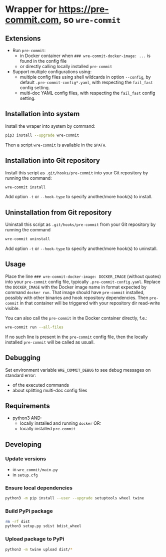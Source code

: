 # Wrapper for https://pre-commit.com, so `wre-commit`

## Extensions
* Run `pre-commit`:
  * in Docker container when `### wre-commit-docker-image: ...` is found
    in the config file
  * or directly calling locally installed `pre-commit`
* Support multiple configurations using:
  * multiple config files using shell wildcards in option `--config`,
    by default `.pre-commit-config*.yaml`, with respecting the `fail_fast`
    config setting.
  * multi-doc YAML config files, with respecting the `fail_fast` config
    setting.

## Installation into system
Install the wraper into system by command:
```bash
pip3 install --upgrade wre-commit
```
Then a script `wre-commit` is available in the `$PATH`.

## Installation into Git repository
Install this script as `.git/hooks/pre-commit` into your Git repository
by running the command:
```bash
wre-commit install
```
Add option `-t` or `--hook-type` to specify another/more hook(s) to install.

## Uninstallation from Git repository
Uninstall this script as `.git/hooks/pre-commit` from your Git repository
by running the command
```bash
wre-commit uninstall
```
Add option `-t` or `--hook-type` to specify another/more hook(s) to uninstall.

## Usage
Place the line `### wre-commit-docker-image: DOCKER_IMAGE` (without quotes)
into your `pre-commit` config file, typically `.pre-commit-config.yaml`.
Replace the `DOCKER_IMAGE` with the Docker image name in format expected by command `docker run`. That image should have `pre-commit` installed, possibly with other binaries and hook repository dependencies. Then `pre-commit` in that
container will be triggered with your repository dir read-write visible.

You can also call the `pre-commit` in the Docker container directly,
f.e.:
```bash
wre-commit run --all-files
```

If no such line is present in the `pre-commit` config file, then the locally
installed `pre-commit` will be called as usuall.

## Debugging
Set environment variable `WRE_COMMIT_DEBUG` to see debug messages on standard error:
* of the executed commands
* about splitting multi-doc config files

## Requirements
* python3
AND:
  * locally installed and running `docker`
  OR:
  * locally installed `pre-commit`

## Developing

### Update versions
* in `wre_commit/main.py`
* in `setup.cfg`

### Ensure local dependencies
```bash
python3 -m pip install --user --upgrade setuptools wheel twine
```

### Build PyPi package
```bash
rm -rf dist
python3 setup.py sdist bdist_wheel
```

### Upload package to PyPi
```bash
python3 -m twine upload dist/*
```
